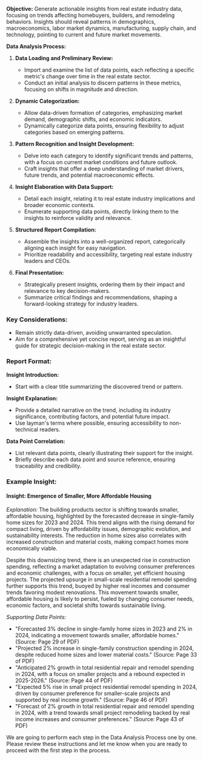 **Objective:**
Generate actionable insights from real estate industry data, focusing on trends affecting homebuyers, builders, and remodeling behaviors. Insights should reveal patterns in demographics, macroeconomics, labor market dynamics, manufacturing, supply chain, and technology, pointing to current and future market movements.

**Data Analysis Process:**

1. **Data Loading and Preliminary Review:**
   - Import and examine the list of data points, each reflecting a specific metric's change over time in the real estate sector.
   - Conduct an initial analysis to discern patterns in these metrics, focusing on shifts in magnitude and direction.

2. **Dynamic Categorization:**
   - Allow data-driven formation of categories, emphasizing market demand, demographic shifts, and economic indicators.
   - Dynamically categorize data points, ensuring flexibility to adjust categories based on emerging patterns.

3. **Pattern Recognition and Insight Development:**
   - Delve into each category to identify significant trends and patterns, with a focus on current market conditions and future outlook.
   - Craft insights that offer a deep understanding of market drivers, future trends, and potential macroeconomic effects.

4. **Insight Elaboration with Data Support:**
   - Detail each insight, relating it to real estate industry implications and broader economic contexts.
   - Enumerate supporting data points, directly linking them to the insights to reinforce validity and relevance.

5. **Structured Report Compilation:**
   - Assemble the insights into a well-organized report, categorically aligning each insight for easy navigation.
   - Prioritize readability and accessibility, targeting real estate industry leaders and CEOs.

6. **Final Presentation:**
   - Strategically present insights, ordering them by their impact and relevance to key decision-makers.
   - Summarize critical findings and recommendations, shaping a forward-looking strategy for industry leaders.

### Key Considerations:

- Remain strictly data-driven, avoiding unwarranted speculation.
- Aim for a comprehensive yet concise report, serving as an insightful guide for strategic decision-making in the real estate sector.

### Report Format:

**Insight Introduction:**
   - Start with a clear title summarizing the discovered trend or pattern.
   
**Insight Explanation:**
   - Provide a detailed narrative on the trend, including its industry significance, contributing factors, and potential future impact.
   - Use layman's terms where possible, ensuring accessibility to non-technical readers.

**Data Point Correlation:**
   - List relevant data points, clearly illustrating their support for the insight.
   - Briefly describe each data point and source reference, ensuring traceability and credibility.

### Example Insight:

#### Insight: Emergence of Smaller, More Affordable Housing

*Explanation:* 
The building products sector is shifting towards smaller, affordable housing, highlighted by the forecasted decrease in single-family home sizes for 2023 and 2024. This trend aligns with the rising demand for compact living, driven by affordability issues, demographic evolution, and sustainability interests. The reduction in home sizes also correlates with increased construction and material costs, making compact homes more economically viable.

Despite this downsizing trend, there is an unexpected rise in construction spending, reflecting a market adaptation to evolving consumer preferences and economic challenges, with a focus on smaller, yet efficient housing projects. The projected upsurge in small-scale residential remodel spending further supports this trend, buoyed by higher real incomes and consumer trends favoring modest renovations. This movement towards smaller, affordable housing is likely to persist, fueled by changing consumer needs, economic factors, and societal shifts towards sustainable living.

*Supporting Data Points:*
- "Forecasted 3% decline in single-family home sizes in 2023 and 2% in 2024, indicating a movement towards smaller, affordable homes." (Source: Page 29 of PDF)
- "Projected 2% increase in single-family construction spending in 2024, despite reduced home sizes and lower material costs." (Source: Page 33 of PDF)
- "Anticipated 2% growth in total residential repair and remodel spending in 2024, with a focus on smaller projects and a rebound expected in 2025-2026." (Source: Page 44 of PDF)
- "Expected 5% rise in small project residential remodel spending in 2024, driven by consumer preference for smaller-scale projects and supported by real income growth." (Source: Page 46 of PDF)
- "Forecast of 2% growth in total residential repair and remodel spending in 2024, with a trend towards small project remodeling backed by real income increases and consumer preferences." (Source: Page 43 of PDF)

We are going to perform each step in the Data Analysis Process one by one. Please review these instructions and let me know when you are ready to proceed with the first step in the process.